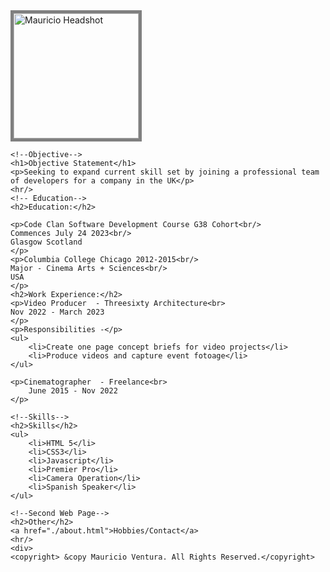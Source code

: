 <!DOCTYPE html>
<html lang="en">
<head>
    <meta charset="UTF-8">
    <meta name="viewport" content="width=device-width, initial-scale=1.0">
    <title>My Resume</title>
</head>
<body>
    <img src="images/MauricioVentura.jpeg" alt="Mauricio Headshot" width="200px" height="200" style="border:5px solid grey"/>

    <!--Objective-->
    <h1>Objective Statement</h1>
    <p>Seeking to expand current skill set by joining a professional team of developers for a company in the UK</p>
    <hr/>
    <!-- Education-->
    <h2>Education:</h2>

    <p>Code Clan Software Development Course G38 Cohort<br/>
    Commences July 24 2023<br/>
    Glasgow Scotland
    </p>
    <p>Columbia College Chicago 2012-2015<br/>
    Major - Cinema Arts + Sciences<br/>
    USA 
    </p>
    <h2>Work Experience:</h2>
    <p>Video Producer  - Threesixty Architecture<br>
    Nov 2022 - March 2023
    </p>
    <p>Responsibilities -</p>
    <ul>
        <li>Create one page concept briefs for video projects</li>
        <li>Produce videos and capture event fotoage</li>
    </ul>

    <p>Cinematographer  - Freelance<br>
        June 2015 - Nov 2022
    </p>

    <!--Skills-->
    <h2>Skills</h2>
    <ul>
        <li>HTML 5</li>
        <li>CSS3</li>
        <li>Javascript</li>
        <li>Premier Pro</li>
        <li>Camera Operation</li>
        <li>Spanish Speaker</li>
    </ul>

    <!--Second Web Page-->
    <h2>Other</h2>
    <a href="./about.html">Hobbies/Contact</a>
    <hr/>
    <div>
    <copyright> &copy Mauricio Ventura. All Rights Reserved.</copyright>
